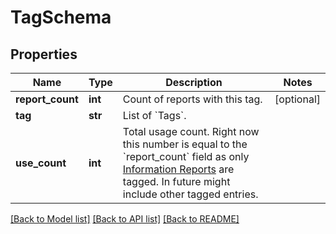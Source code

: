 # TagSchema


## Properties
Name | Type | Description | Notes
------------ | ------------- | ------------- | -------------
**report_count** | **int** | Count of reports with this tag. | [optional] 
**tag** | **str** | List of &#x60;Tags&#x60;. | 
**use_count** | **int** | Total usage count. Right now this number is equal to the &#x60;report_count&#x60; field as only [Information Reports](#../paths/reports.yaml) are tagged.  In future might include other tagged entries. | 

[[Back to Model list]](../README.md#documentation-for-models) [[Back to API list]](../README.md#documentation-for-api-endpoints) [[Back to README]](../README.md)


